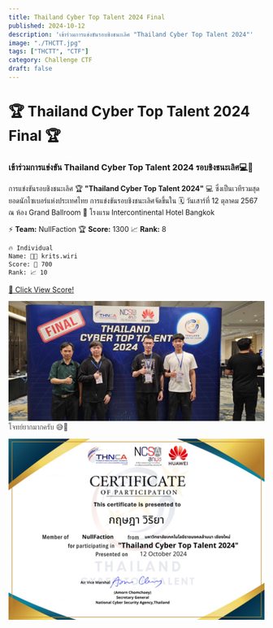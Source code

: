 ```yaml
---
title: Thailand Cyber Top Talent 2024 Final
published: 2024-10-12
description: 'เข้าร่วมการแข่งขันรอบชิงชนะเลิศ "Thailand Cyber Top Talent 2024"'
image: "./THCTT.jpg"
tags: ["THCTT", "CTF"]
category: Challenge CTF
draft: false
---
```


# 🏆 Thailand Cyber Top Talent 2024 Final 🏆

### เข้าร่วมการแข่งขัน Thailand Cyber Top Talent 2024 รอบชิงชนะเลิศ💻🚀
การแข่งขันรอบชิงชนะเลิศ 🏆 **"Thailand Cyber Top Talent 2024"** 💻 ซึ่งเป็นเวทีรวมสุดยอดนักไซเบอร์แห่งประเทศไทย การแข่งขันรอบชิงชนะเลิศจัดขึ้นใน 🗓️ วันเสาร์ที่ 12 ตุลาคม 2567 ณ ห้อง Grand Ballroom 🏨 โรงแรม Intercontinental Hotel Bangkok

⚡ **Team:** NullFaction 
🏆 **Score:**  1300 
📈 **Rank:**  8

```
🔥 Individual 
Name: 👨‍💻 krits.wiri
Score: 🎯 700
Rank: 📈 10
```

<a href="https://cloud.ctf.in.th/score/view.html?id=ETQLHKZNH6&t=WpUCDQyoXaG7MSteD4BK/Jg3qyIsUCRErURQa7xkesrvtldi6DDeNA==" target="_blank">🔗 Click View Score!</a>

![my_team!](./my_team.jpg)
<span style="opacity:0.8;">โจทย์ยากมากครับ 😅🧠</span>

![Certificate](./Certificate.png)
